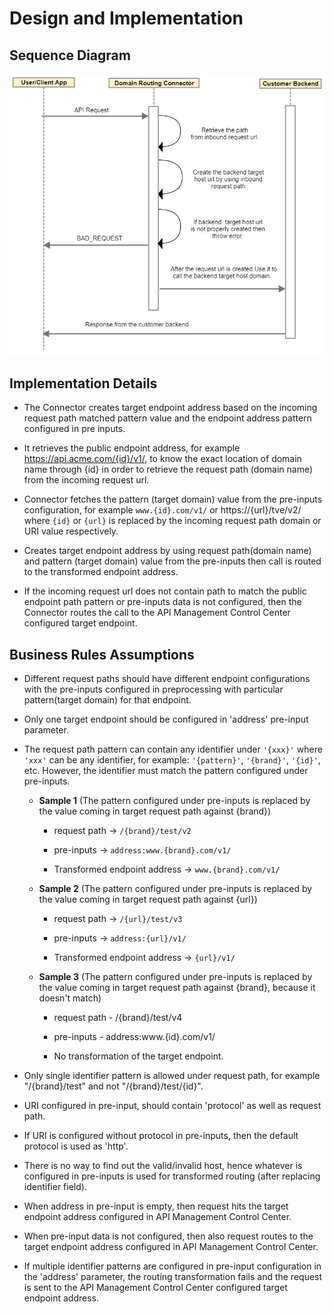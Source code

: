 ﻿---
sidebar_position: 3
---

# Design and Implementation

<head>
  <meta name="guidename" content="API Management"/>
  <meta name="context" content="GUID-608ff051-a7a1-4aef-b8dc-6cc8ecc02f33"/>
</head>

## Sequence Diagram

![](../../../Images/domainrouting_seqdiag.jpg)

## Implementation Details

- The Connector creates target endpoint address based on the incoming request path matched pattern value and the endpoint address pattern configured in pre inputs. 

- It retrieves the public endpoint address, for example https://api.acme.com/{id}/v1/, to know the exact location of domain name through {id} in order to retrieve the request path (domain name) from the incoming request url. 
- Connector fetches the pattern (target domain) value from the pre-inputs configuration, for example `www.{id}.com/v1/` or https://{url}/tve/v2/ where `{id}` or `{url}` is replaced by the incoming request path domain or URI value respectively. 

- Creates target endpoint address by using request path(domain name) and pattern (target domain) value from the pre-inputs then call is routed to the transformed endpoint address.

- If the incoming request url does not contain path to match the public endpoint path pattern or pre-inputs data is not configured, then the Connector routes the call to the API Management Control Center configured target endpoint. 

## Business Rules Assumptions

- Different request paths should have different endpoint configurations with the pre-inputs configured in preprocessing with particular pattern(target domain) for that endpoint. 

- Only one target endpoint should be configured in 'address' pre-input parameter. 

- The request path pattern can contain any identifier under `'{xxx}'` where `'xxx'` can be any identifier, for example: `'{pattern}'`, `'{brand}'`, `'{id}'`, etc. However, the identifier must match the pattern configured under pre-inputs.

  - **Sample 1** (The pattern configured under pre-inputs is replaced by the value coming in target request path against {brand}) 

    - request path -> `/{brand}/test/v2`

    - pre-inputs -> `address:www.{brand}.com/v1/`

    - Transformed endpoint address -> `www.{brand}.com/v1/`

  - **Sample 2** (The pattern configured under pre-inputs is replaced by the value coming in target request path against {url}) 

    - request path -> `/{url}/test/v3`

    - pre-inputs -> `address:{url}/v1/`

    - Transformed endpoint address → `{url}/v1/`

  - **Sample 3** (The pattern configured under pre-inputs is replaced by the value coming in target request path against {brand}, because it doesn't match) 

    - request path - /{brand}/test/v4

    - pre-inputs - address:www.{id}.com/v1/

    - No transformation of the target endpoint. 

- Only single identifier pattern is allowed under request path, for example "/{brand}/test" and not "/{brand}/test/{id}". 

- URI configured in pre-input, should contain 'protocol' as well as request path. 

- If URI is configured without protocol in pre-inputs, then the default protocol is used as 'http'. 

- There is no way to find out the valid/invalid host, hence whatever is configured in pre-inputs is used for transformed routing (after replacing identifier field). 

- When address in pre-input is empty, then request hits the target endpoint address configured in API Management Control Center.

- When pre-input data is not configured, then also request routes to the target endpoint address configured in API Management Control Center.

- If multiple identifier patterns are configured in pre-input configuration in the 'address' parameter, the routing transformation fails and the request is sent to the API Management Control Center configured target endpoint address. 
